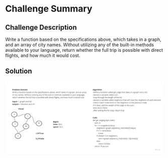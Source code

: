 # Challenge Summary

## Challenge Description
Write a function based on the specifications above, which takes in a graph, and an array of city names. Without utilizing any of the built-in methods available to your language, return whether the full trip is possible with direct flights, and how much it would cost.

## Solution
![demo](../../../assets/get-edge.jpg)